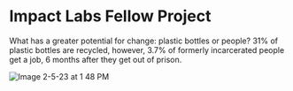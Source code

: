 # Impact Labs Fellow Project

What has a greater potential for change: plastic bottles or people? 31% of plastic bottles are recycled, however, 3.7% of formerly incarcerated people get a job, 6 months after they get out of prison. 


![Image 2-5-23 at 1 48 PM](https://user-images.githubusercontent.com/64707998/216838841-a4cdea16-60ac-423d-9f26-1c45109e7783.jpg)
